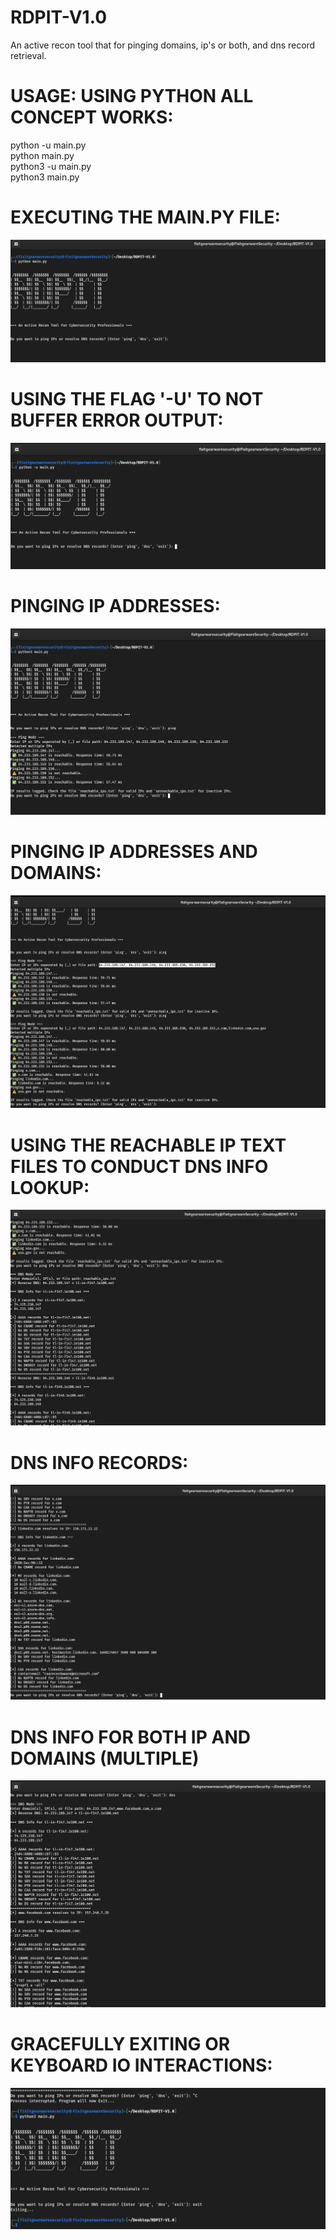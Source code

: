 # RDPIT-V1.0
An active recon tool that for pinging domains, ip's or both, and dns record retrieval. 
# USAGE: USING PYTHON ALL CONCEPT WORKS:
python -u main.py <br>
python main.py <br>
python3 -u main.py <br>
python3 main.py <br>

# EXECUTING THE MAIN.PY FILE:
![](https://github.com/fixitgearware/RDPIT-V1.0/blob/main/images/RDPIT-Fixitgearware-Security-01.png)

# USING THE FLAG '-U' TO NOT BUFFER ERROR OUTPUT: 

![](https://github.com/fixitgearware/RDPIT-V1.0/blob/main/images/RDPIT-Fixitgearware-Security-02.png)

# PINGING IP ADDRESSES: 

![](https://github.com/fixitgearware/RDPIT-V1.0/blob/main/images/RDPIT-Fixitgearware-Security-03.png)

# PINGING IP ADDRESSES AND DOMAINS: 

![](https://github.com/fixitgearware/RDPIT-V1.0/blob/main/images/RDPIT-Fixitgearware-Security-04.png)

# USING THE REACHABLE IP TEXT FILES TO CONDUCT DNS INFO LOOKUP:

![](https://github.com/fixitgearware/RDPIT-V1.0/blob/main/images/RDPIT-Fixitgearware-Security-05.png)

# DNS INFO RECORDS: 

![](https://github.com/fixitgearware/RDPIT-V1.0/blob/main/images/RDPIT-Fixitgearware-Security-06.png)

# DNS INFO FOR BOTH IP AND DOMAINS (MULTIPLE)

![](https://github.com/fixitgearware/RDPIT-V1.0/blob/main/images/RDPIT-Fixitgearware-Security-07.png)

# GRACEFULLY EXITING OR KEYBOARD IO INTERACTIONS: 

![](https://github.com/fixitgearware/RDPIT-V1.0/blob/main/images/RDPIT-Fixitgearware-Security-08.png)
